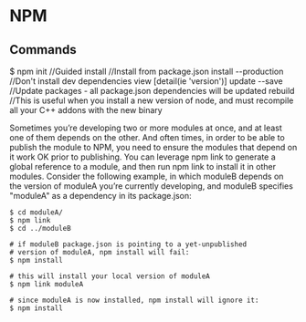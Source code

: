 # NPM

## Commands

$ npm init      //Guided
      install   //Install from package.json
      install --production   //Don't install dev dependencies
      view <packagename> [detail(ie 'version')]
      update --save //Update packages - all package.json dependencies will be updated
      rebuild <packagename> //This is useful when you install a new version of node, and must recompile all your C++ addons with the new binary

Sometimes you’re developing two or more modules at once, and at least one of them depends on the other. And often times, in order to be able to publish the module to NPM, you need to ensure the modules that depend on it work OK prior to publishing.
You can leverage npm link to generate a global reference to a module, and then run npm link <package>
to install it in other modules. Consider the following example, in which moduleB depends on the version of moduleA you’re currently developing, and moduleB specifies "moduleA" as a dependency in its package.json:

    $ cd moduleA/
    $ npm link
    $ cd ../moduleB

    # if moduleB package.json is pointing to a yet-unpublished
    # version of moduleA, npm install will fail:
    $ npm install

    # this will install your local version of moduleA
    $ npm link moduleA

    # since moduleA is now installed, npm install will ignore it:
    $ npm install